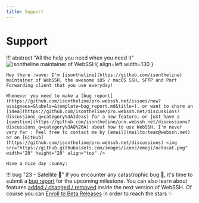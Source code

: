 ```yaml
---
title: Support
---
```


# Support

!!! abstract "All the help you need when you need it"
    ![isontheline maintainer of WebSSH](https://avatars.githubusercontent.com/u/44212923?v=4){ align=left width=130 }

    Hey there :wave: I'm [isontheline](https://github.com/isontheline) maintainer of WebSSH, the awesome iOS / macOS SSH, SFTP and Port Forwarding client that you use everyday!

    Whenever you need to make a [bug report](https://github.com/isontheline/pro.webssh.net/issues/new?assignees=&labels=&template=bug_report.md&title=), or want to share an [idea](https://github.com/isontheline/pro.webssh.net/discussions?discussions_q=category%3AIdeas) for a new feature, or just have a [question](https://github.com/isontheline/pro.webssh.net/discussions?discussions_q=category%3AQ%26A) about how to use WebSSH, I'm never very far : feel free to contact me by [email](mailto:team@webssh.net) or on [GitHub](https://github.com/isontheline/pro.webssh.net/discussions) <img src="https://github.githubassets.com/images/icons/emoji/octocat.png" width="20" height="20" align="top" />

    Have a nice day :sunny:

!!! bug "23 - Satellite :satellite:"
    If you encounter any catastrophic bug :bug:, it's time to submit a [bug report](https://github.com/isontheline/pro.webssh.net/issues/new?assignees=&labels=&template=bug_report.md&title=) for the upcoming milestone.
    You can also learn about features [added / changed / removed](/documentation/changelog/23/) inside the next version of WebSSH.
    Of course you can [Enroll to Beta Releases](/documentation/becoming-external-tester/) in order to reach the stars :sparkles:
